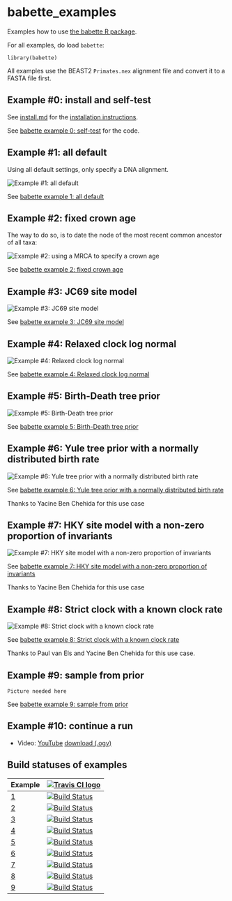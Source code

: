 # babette_examples

Examples how to use [the babette R package](https://github.com/ropensci/babette).

For all examples, do load `babette`:

```
library(babette)
```

All examples use the BEAST2 `Primates.nex` alignment file and convert
it to a FASTA file first.

## Example #0: install and self-test

See [install.md](install.md) for the [installation instructions](install.md).

See [babette example 0: self-test](https://github.com/richelbilderbeek/babette_example_1)
for the code.

## Example #1: all default

Using all default settings, only specify a DNA alignment.

![Example #1: all default](pics/all_default.png)

See [babette example 1: all default](https://github.com/richelbilderbeek/babette_example_1)

## Example #2: fixed crown age

The way to do so, is to date the node of the most recent common ancestor
of all taxa:

![Example #2: using a MRCA to specify a crown age](pics/mrca_crown_age.png)

See [babette example 2: fixed crown age](https://github.com/richelbilderbeek/babette_example_2)

## Example #3: JC69 site model

![Example #3: JC69 site model](pics/jc69_2_4.png)

See [babette example 3: JC69 site model](https://github.com/richelbilderbeek/babette_example_3)

## Example #4: Relaxed clock log normal

![Example #4: Relaxed clock log normal](pics/rln_2_4.png)

See [babette example 4: Relaxed clock log normal](https://github.com/richelbilderbeek/babette_example_4)

## Example #5: Birth-Death tree prior

![Example #5: Birth-Death tree prior](pics/bd_2_4.png)

See [babette example 5: Birth-Death tree prior](https://github.com/richelbilderbeek/babette_example_5)

## Example #6: Yule tree prior with a normally distributed birth rate

![Example #6: Yule tree prior with a normally distributed birth rate](pics/birth_rate_normal_2_4.png)

See [babette example 6: Yule tree prior with a normally distributed birth rate](https://github.com/richelbilderbeek/babette_example_6)

Thanks to Yacine Ben Chehida for this use case

## Example #7: HKY site model with a non-zero proportion of invariants

![Example #7: HKY site model with a non-zero proportion of invariants](pics/hky_prop_invariant_0_5_2_4.png)

See [babette example 7: HKY site model with a non-zero proportion of invariants](https://github.com/richelbilderbeek/babette_example_7)

Thanks to Yacine Ben Chehida for this use case

## Example #8: Strict clock with a known clock rate

![Example #8: Strict clock with a known clock rate](pics/strict_clock_rate_0_5_2_4.png)

See [babette example 8: Strict clock with a known clock rate](https://github.com/richelbilderbeek/babette_example_8)

Thanks to Paul van Els and Yacine Ben Chehida for this use case.

## Example #9: sample from prior

```
Picture needed here
```

See [babette example 9: sample from prior](https://github.com/richelbilderbeek/babette_example_9)

## Example #10: continue a run

 * Video: [YouTube](https://youtu.be/aQ09_cpXFHY) [download (.ogv)](http://richelbilderbeek.nl/bbt_continue.ogv)

## Build statuses of examples

Example                                                   |[![Travis CI logo](pics/TravisCI.png)](https://travis-ci.com)
----------------------------------------------------------|-------------------------------------------------------------------------------------------------------------------------------------------------------
[1](https://github.com/richelbilderbeek/babette_example_1)|[![Build Status](https://travis-ci.com/richelbilderbeek/babette_example_1.svg?branch=master)](https://travis-ci.com/richelbilderbeek/babette_example_1)
[2](https://github.com/richelbilderbeek/babette_example_2)|[![Build Status](https://travis-ci.com/richelbilderbeek/babette_example_2.svg?branch=master)](https://travis-ci.com/richelbilderbeek/babette_example_2)
[3](https://github.com/richelbilderbeek/babette_example_3)|[![Build Status](https://travis-ci.com/richelbilderbeek/babette_example_3.svg?branch=master)](https://travis-ci.com/richelbilderbeek/babette_example_3)
[4](https://github.com/richelbilderbeek/babette_example_4)|[![Build Status](https://travis-ci.com/richelbilderbeek/babette_example_4.svg?branch=master)](https://travis-ci.com/richelbilderbeek/babette_example_4)
[5](https://github.com/richelbilderbeek/babette_example_5)|[![Build Status](https://travis-ci.com/richelbilderbeek/babette_example_5.svg?branch=master)](https://travis-ci.com/richelbilderbeek/babette_example_5)
[6](https://github.com/richelbilderbeek/babette_example_6)|[![Build Status](https://travis-ci.com/richelbilderbeek/babette_example_6.svg?branch=master)](https://travis-ci.com/richelbilderbeek/babette_example_6)
[7](https://github.com/richelbilderbeek/babette_example_7)|[![Build Status](https://travis-ci.com/richelbilderbeek/babette_example_7.svg?branch=master)](https://travis-ci.com/richelbilderbeek/babette_example_7)
[8](https://github.com/richelbilderbeek/babette_example_8)|[![Build Status](https://travis-ci.com/richelbilderbeek/babette_example_8.svg?branch=master)](https://travis-ci.com/richelbilderbeek/babette_example_8)
[9](https://github.com/richelbilderbeek/babette_example_9)|[![Build Status](https://travis-ci.com/richelbilderbeek/babette_example_9.svg?branch=master)](https://travis-ci.com/richelbilderbeek/babette_example_9)




